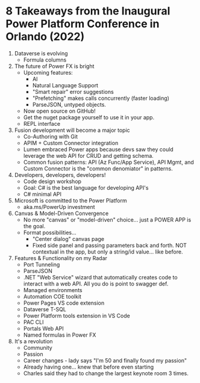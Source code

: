 # 8 Takeaways from the Inaugural Power Platform Conference in Orlando (2022)

1. Dataverse is evolving
    - Formula columns
2. The future of Power FX is bright
    - Upcoming features:
        - AI
        - Natural Language Support
        - "Smart repair" error suggestions
        - "Prefetching" makes calls concurrently (faster loading)
        - ParseJSON, untyped objects.
    - Now open source on GitHub!
    - Get the nuget package yourself to use it in your app.
    - REPL interface
3. Fusion development will become a major topic
    - Co-Authoring with Git
    - APIM + Custom Connector integration
    - Lumen embraced Power apps because devs saw they could leverage the web API for CRUD and getting schema.
    - Common fusion patterns: API (Az Func/App Service), API Mgmt, and Custom Connector is the "common denomiator" in patterns.
4. Developers, developers, developers!
    - Code design workshop
    - Goal: C# is the best language for developing API's
    - C# minimal API
5. Microsoft is committed to the Power Platform
    - aka.ms/PowerUp investment
6. Canvas & Model-Driven Convergence
    - No more "canvas" or "model-driven" choice... just a POWER APP is the goal.
    - Format possibilities...
        - "Center dialog" canvas page
        - Fixed side panel and passing parameters back and forth. NOT contextual in the app, but only a string/id value... like before.
7. Features & Functionality on my Radar
    - Port Tunneling
    - ParseJSON
    - .NET "Web Service" wizard that automatically creates code to interact with a web API. All you do is point to swagger def.
    - Managed environments
    - Automation COE toolkit
    - Power Pages VS code extension
    - Dataverse T-SQL
    - Power Platform tools extension in VS Code
    - PAC CLI
    - Portals Web API
    - Named formulas in Power FX
8. It's a revolution
    - Community
    - Passion
    - Career changes - lady says "I'm 50 and finally found my passion"
    - Already having one... knew that before even starting
    - Charles said they had to change the largest keynote room 3 times.
